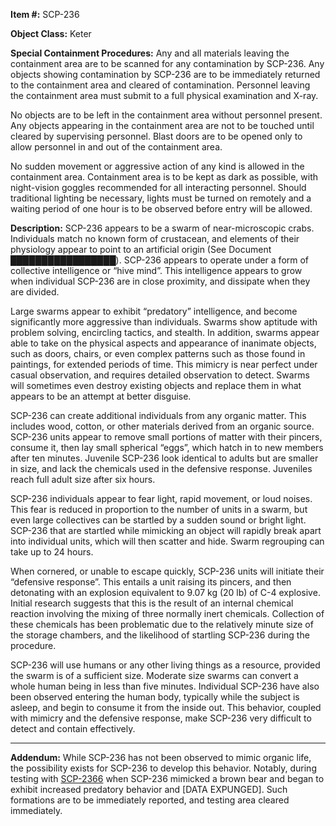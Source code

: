 **Item #:** SCP-236

**Object Class:** Keter

**Special Containment Procedures:** Any and all materials leaving the containment area are to be scanned for any contamination by SCP-236. Any objects showing contamination by SCP-236 are to be immediately returned to the containment area and cleared of contamination. Personnel leaving the containment area must submit to a full physical examination and X-ray.

No objects are to be left in the containment area without personnel present. Any objects appearing in the containment area are not to be touched until cleared by supervising personnel. Blast doors are to be opened only to allow personnel in and out of the containment area.

No sudden movement or aggressive action of any kind is allowed in the containment area. Containment area is to be kept as dark as possible, with night-vision goggles recommended for all interacting personnel. Should traditional lighting be necessary, lights must be turned on remotely and a waiting period of one hour is to be observed before entry will be allowed.

**Description:** SCP-236 appears to be a swarm of near-microscopic crabs. Individuals match no known form of crustacean, and elements of their physiology appear to point to an artificial origin (See Document █████████████████). SCP-236 appears to operate under a form of collective intelligence or “hive mind”. This intelligence appears to grow when individual SCP-236 are in close proximity, and dissipate when they are divided.

Large swarms appear to exhibit “predatory” intelligence, and become significantly more aggressive than individuals. Swarms show aptitude with problem solving, encircling tactics, and stealth. In addition, swarms appear able to take on the physical aspects and appearance of inanimate objects, such as doors, chairs, or even complex patterns such as those found in paintings, for extended periods of time. This mimicry is near perfect under casual observation, and requires detailed observation to detect. Swarms will sometimes even destroy existing objects and replace them in what appears to be an attempt at better disguise.

SCP-236 can create additional individuals from any organic matter. This includes wood, cotton, or other materials derived from an organic source. SCP-236 units appear to remove small portions of matter with their pincers, consume it, then lay small spherical “eggs”, which hatch in to new members after ten minutes. Juvenile SCP-236 look identical to adults but are smaller in size, and lack the chemicals used in the defensive response. Juveniles reach full adult size after six hours.

SCP-236 individuals appear to fear light, rapid movement, or loud noises. This fear is reduced in proportion to the number of units in a swarm, but even large collectives can be startled by a sudden sound or bright light. SCP-236 that are startled while mimicking an object will rapidly break apart into individual units, which will then scatter and hide. Swarm regrouping can take up to 24 hours.

When cornered, or unable to escape quickly, SCP-236 units will initiate their “defensive response”. This entails a unit raising its pincers, and then detonating with an explosion equivalent to 9.07 kg (20 lb) of C-4 explosive. Initial research suggests that this is the result of an internal chemical reaction involving the mixing of three normally inert chemicals. Collection of these chemicals has been problematic due to the relatively minute size of the storage chambers, and the likelihood of startling SCP-236 during the procedure.

SCP-236 will use humans or any other living things as a resource, provided the swarm is of a sufficient size. Moderate size swarms can convert a whole human being in less than five minutes. Individual SCP-236 have also been observed entering the human body, typically while the subject is asleep, and begin to consume it from the inside out. This behavior, coupled with mimicry and the defensive response, make SCP-236 very difficult to detect and contain effectively.

* * *

**Addendum:** While SCP-236 has not been observed to mimic organic life, the possibility exists for SCP-236 to develop this behavior. Notably, during testing with [SCP-2366](/scp-2366) when SCP-236 mimicked a brown bear and began to exhibit increased predatory behavior and \[DATA EXPUNGED\]. Such formations are to be immediately reported, and testing area cleared immediately.